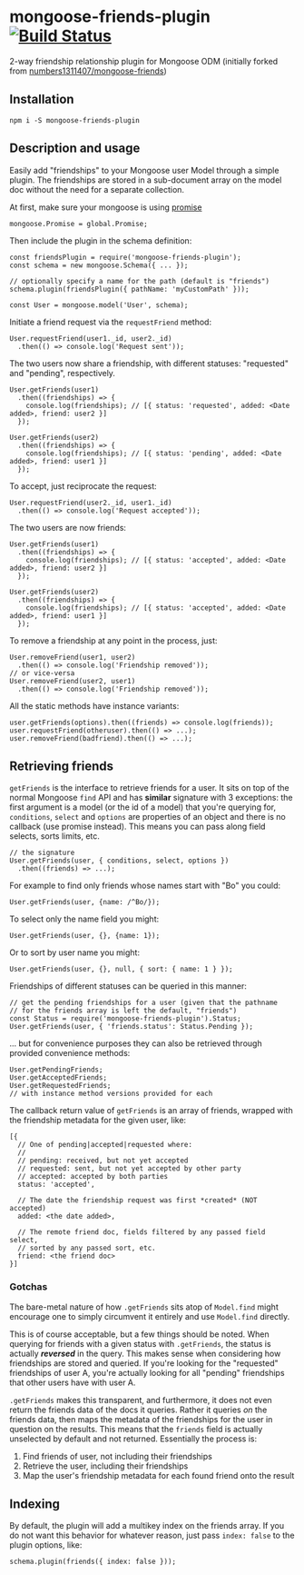 mongoose-friends-plugin [![Build Status](https://travis-ci.org/kamahl19/mongoose-friends-plugin.png)](http://travis-ci.org/kamahl19/mongoose-friends-plugin)
===

2-way friendship relationship plugin for Mongoose ODM (initially forked from [numbers1311407/mongoose-friends](https://github.com/numbers1311407/mongoose-friends))


Installation
---

    npm i -S mongoose-friends-plugin


Description and usage
---

Easily add "friendships" to your Mongoose user Model through a simple
plugin.  The friendships are stored in a sub-document array on the model
doc without the need for a separate collection.

At first, make sure your mongoose is using [promise](http://mongoosejs.com/docs/promises.html)

    mongoose.Promise = global.Promise;

Then include the plugin in the schema definition:

    const friendsPlugin = require('mongoose-friends-plugin');
    const schema = new mongoose.Schema({ ... });

    // optionally specify a name for the path (default is "friends")
    schema.plugin(friendsPlugin({ pathName: 'myCustomPath' }));

    const User = mongoose.model('User', schema);


Initiate a friend request via the `requestFriend` method:

    User.requestFriend(user1._id, user2._id)
      .then(() => console.log('Request sent'));

The two users now share a friendship, with different statuses: "requested"
and "pending", respectively.

    User.getFriends(user1)
      .then((friendships) => {
        console.log(friendships); // [{ status: 'requested', added: <Date added>, friend: user2 }]
      });

    User.getFriends(user2)
      .then((friendships) => {
        console.log(friendships); // [{ status: 'pending', added: <Date added>, friend: user1 }]
      });

To accept, just reciprocate the request:

    User.requestFriend(user2._id, user1._id)
      .then(() => console.log('Request accepted'));

The two users are now friends:

    User.getFriends(user1)
      .then((friendships) => {
        console.log(friendships); // [{ status: 'accepted', added: <Date added>, friend: user2 }]
      });

    User.getFriends(user2)
      .then((friendships) => {
        console.log(friendships); // [{ status: 'accepted', added: <Date added>, friend: user1 }]
      });

To remove a friendship at any point in the process, just:

    User.removeFriend(user1, user2)
      .then(() => console.log('Friendship removed'));
    // or vice-versa
    User.removeFriend(user2, user1)
      .then(() => console.log('Friendship removed'));

All the static methods have instance variants:

    user.getFriends(options).then((friends) => console.log(friends));
    user.requestFriend(otheruser).then(() => ...);
    user.removeFriend(badfriend).then(() => ...);

Retrieving friends
---

`getFriends` is the interface to retrieve friends for a user. It sits on
top of the normal Mongoose `find` API and has **similar** signature with 3 exceptions:
the first argument is a model (or the id of a model) that
you're querying for, `conditions`, `select` and `options` are properties of an object
and there is no callback (use promise instead).
This means you can pass along field selects, sorts limits, etc.

    // the signature
    User.getFriends(user, { conditions, select, options })
      .then((friends) => ...);

For example to find only friends whose names start with "Bo" you could:

    User.getFriends(user, {name: /^Bo/});

To select only the name field you might:

    User.getFriends(user, {}, {name: 1});

Or to sort by user name you might:

    User.getFriends(user, {}, null, { sort: { name: 1 } });

Friendships of different statuses can be queried in this manner:

    // get the pending friendships for a user (given that the pathname
    // for the friends array is left the default, "friends")
    const Status = require('mongoose-friends-plugin').Status;
    User.getFriends(user, { 'friends.status': Status.Pending });

... but for convenience purposes they can also be retrieved through
provided convenience methods:

    User.getPendingFriends;
    User.getAcceptedFriends;
    User.getRequestedFriends;
    // with instance method versions provided for each

The callback return value of `getFriends` is an array of friends, wrapped
with the friendship metadata for the given user, like:

    [{
      // One of pending|accepted|requested where:
      //
      // pending: received, but not yet accepted
      // requested: sent, but not yet accepted by other party
      // accepted: accepted by both parties
      status: 'accepted',

      // The date the friendship request was first *created* (NOT accepted)
      added: <the date added>,

      // The remote friend doc, fields filtered by any passed field select,
      // sorted by any passed sort, etc.
      friend: <the friend doc>
    }]

### Gotchas

The bare-metal nature of how `.getFriends` sits atop of `Model.find` might
encourage one to simply circumvent it entirely and use `Model.find` directly.

This is of course acceptable, but a few things should be noted.  When querying
for friends with a given status with `.getFriends`, the status is actually
***reversed*** in the query.  This makes sense when considering how friendships
are stored and queried.  If you're looking for the "requested" friendships of
user A, you're actually looking for all "pending" friendships that other users
have with user A.

`.getFriends` makes this transparent, and furthermore, it does not even return
the friends data of the docs it queries.  Rather it queries *on* the friends
data, then maps the metadata of the friendships for the user in question on the
results.  This means that the `friends` field is actually unselected by default
and not returned.  Essentially the process is:

1. Find friends of user, not including their friendships
2. Retrieve the user, including their friendships
3. Map the user's friendship metadata for each found friend onto the result

Indexing
---

By default, the plugin will add a multikey index on the friends array.
If you do not want this behavior for whatever reason, just pass
`index: false` to the plugin options, like:

    schema.plugin(friends({ index: false }));
